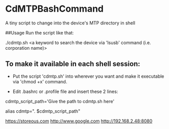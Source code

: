 # CdMTPBashCommand
A tiny script to change into the device's MTP directory in shell

##Usage
Run the script like that:

./cdmtp.sh \<a keyword to search the device via 'lsusb' command (i.e. corporation name)\>


## To make it available in each shell session:
- Put the script 'cdmtp.sh' into wherever you want and make it executable via 'chmod +x' command. 

- Edit .bashrc or .profile file and insert these 2 lines:

cdmtp_script_path='Give the path to cdmtp.sh here'

alias cdmtp=". $cdmtp_script_path"



https://storeous.com
http://www.google.com
http://192.168.2.48:8080
